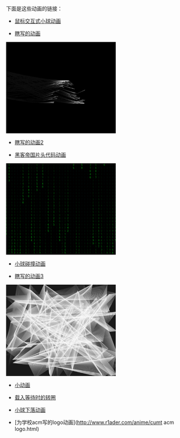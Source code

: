 下面是这些动画的链接：

* [鼠标交互式小球动画](http://www.r1ader.com/anime/click.php) 

* [瞎写的动画](http://www.r1ader.com/anime/line.php)

<a href="http://www.r1ader.com/anime/line.php"><img src="https://github.com/r1ader/anime/raw/master/img/xxddh.png" width = "300" height = "250" alt="图片名称" align=center /></a>


* [瞎写的动画2](http://www.r1ader.com/anime/line2.php)

* [黑客帝国片头代码动画](http://www.r1ader.com/anime/matrix.php)

<a href="http://www.r1ader.com/anime/matrix.php"><img src="https://github.com/r1ader/anime/raw/master/img/matrix.png" width = "300" height = "250" alt="图片名称" align=center /></a>

* [小球碰撞动画](http://www.r1ader.com/anime/zhuang.php)

* [瞎写的动画3](http://www.r1ader.com/anime/white.php)

<a href="http://www.r1ader.com/anime/white.php"><img src="https://github.com/r1ader/anime/raw/master/img/white.png" width = "300" height = "250" alt="图片名称" align=center /></a>

* [小动画](http://www.r1ader.com/anime/ball.php)

* [载入等待时的转圈](http://www.r1ader.com/anime/load.php)

* [小球下落动画](http://www.r1ader.com/anime/test.php)

* [为学校acm写的logo动画](http://www.r1ader.com/anime/cumt acm logo.html)
